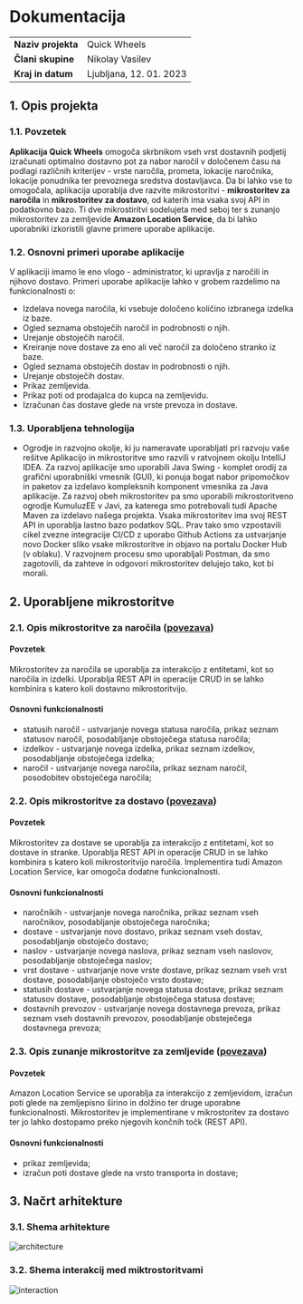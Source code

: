 # Dokumentacija
|                              |                                                     |
|:-----------------------------|:----------------------------------------------------|
|**Naziv projekta**            |Quick Wheels                                         |
|**Člani skupine**             |Nikolay Vasilev                                      |
|**Kraj in datum**             |Ljubljana, 12. 01. 2023                              |


## 1. Opis projekta
### 1.1. Povzetek
**Aplikacija Quick Wheels** omogoča skrbnikom vseh vrst dostavnih podjetij izračunati optimalno dostavno pot za nabor naročil v določenem času na podlagi različnih kriterijev - vrste naročila, prometa, lokacije naročnika, lokacije ponudnika ter prevoznega sredstva dostavljavca. Da bi lahko vse to omogočala, aplikacija uporablja dve razvite mikrostoritvi - **mikrostoritev za naročila** in **mikrostoritev za dostavo**, od katerih ima vsaka svoj API in podatkovno bazo. Ti dve mikrostiritvi sodelujeta med seboj ter s zunanjo mikrostoritev za zemljevide **Amazon Location Service**, da bi lahko uporabniki izkoristili glavne primere uporabe aplikacije.

### 1.2. Osnovni primeri uporabe aplikacije
V aplikaciji imamo le eno vlogo - administrator, ki upravlja z naročili in njihovo dostavo. Primeri uporabe aplikacije lahko v grobem razdelimo na funkcionalnosti o:
+	Izdelava novega naročila, ki vsebuje določeno količino izbranega izdelka iz baze.
+	Ogled seznama obstoječih naročil in podrobnosti o njih.
+	Urejanje obstoječih naročil.
+	Kreiranje nove dostave za eno ali več naročil za določeno stranko iz baze.
+	Ogled seznama obstoječih dostav in podrobnosti o njih.
+	Urejanje obstoječih dostav.
+	Prikaz zemljevida.
+	Prikaz poti od prodajalca do kupca na zemljevidu.
+	Izračunan čas dostave glede na vrste prevoza in dostave.


### 1.3. Uporabljena tehnologija
+ Ogrodje in razvojno okolje, ki ju nameravate uporabljati pri razvoju vaše rešitve
Aplikacijo in mikrostoritve smo razvili v ratvojnem okolju IntelliJ IDEA. Za razvoj aplikacije smo uporabili Java Swing - komplet orodij za grafični uporabniški vmesnik (GUI), ki ponuja bogat nabor pripomočkov in paketov za izdelavo kompleksnih komponent vmesnika za Java aplikacije. Za razvoj obeh mikrostoritev pa smo uporabili mikrostoritveno ogrodje KumuluzEE v Javi, za katerega smo potrebovali tudi Apache Maven za izdelavo našega projekta. Vsaka mikrostoritev ima svoj REST API in uporablja lastno bazo podatkov SQL. Prav tako smo vzpostavili cikel zvezne integracije CI/CD z uporabo Github Actions za ustvarjanje novo Docker sliko vsake mikrostoritve in objavo na portalu Docker Hub (v oblaku). V razvojnem procesu smo uporabljali Postman, da smo zagotovili, da zahteve in odgovori mikrostoritev delujejo tako, kot bi morali.

## 2. Uporabljene mikrostoritve
### 2.1. Opis mikrostoritve za naročila ([povezava](https://github.com/rso-2022-2023/RSO_S47_Order))
#### Povzetek
Mikrostoritev za naročila se uporablja za interakcijo z entitetami, kot so naročila in izdelki. Uporablja REST API in operacije CRUD in se lahko kombinira s katero koli dostavno mikrostoritvijo.
#### Osnovni funkcionalnosti
+	statusih naročil - ustvarjanje novega statusa naročila, prikaz seznam statusov naročil, posodabljanje obstoječega statusa naročila;
+	izdelkov - ustvarjanje novega izdelka, prikaz seznam izdelkov, posodabljanje obstoječega izdelka;
+	naročil - ustvarjanje novega naročila, prikaz seznam naročil, posodobitev obstoječega naročila;
### 2.2. Opis mikrostoritve za dostavo ([povezava](https://github.com/rso-2022-2023/RSO_S47_Delivery))
#### Povzetek
Mikrostoritev za dostave se uporablja za interakcijo z entitetami, kot so dostave in stranke. Uporablja REST API in operacije CRUD in se lahko kombinira s katero koli mikrostoritvijo naročila. Implementira tudi Amazon Location Service, kar omogoča dodatne funkcionalnosti.
#### Osnovni funkcionalnosti
+	naročnikih - ustvarjanje novega naročnika, prikaz seznam vseh naročnikov, posodabljanje obstoječega naročnika;
+	dostave - ustvarjanje novo dostavo, prikaz seznam vseh dostav, posodabljanje obstoječo dostavo;
+	naslov - ustvarjanje novega naslova, prikaz seznam vseh naslovov, posodabljanje obstoječega naslov;
+	vrst dostave - ustvarjanje nove vrste dostave, prikaz seznam vseh vrst dostave, posodabljanje obstoječo vrsto dostave;
+	statusih dostave - ustvarjanje novega statusa dostave, prikaz seznam statusov dostave, posodabljanje obstoječega statusa dostave;
+	dostavnih prevozov - ustvarjanje novega dostavnega prevoza, prikaz seznam vseh dostavnih prevozov, posodabljanje obsteječega dostavnega prevoza;

### 2.3. Opis zunanje mikrostoritve za zemljevide ([povezava](https://developers.google.com/maps/documentation))
#### Povzetek
Amazon Location Service se uporablja za interakcijo z zemljevidom, izračun poti glede na zemljepisno širino in dolžino ter druge uporabne funkcionalnosti. Mikrostoritev je implementirane v mikrostoritev za dostavo ter jo lahko dostopamo preko njegovih končnih točk (REST API).
#### Osnovni funkcionalnosti
+ prikaz zemljevida;
+ izračun poti dostave glede na vrsto transporta in dostave;

## 3. Načrt arhitekture
### 3.1. Shema arhitekture
![architecture](https://user-images.githubusercontent.com/61247744/212198116-06f39157-85df-4b45-9399-1844140ff1eb.png)

### 3.2. Shema interakcij med miktrostoritvami
![interaction](https://user-images.githubusercontent.com/61247744/212198054-146dd7db-b7e8-4b9e-89f4-305e1ea1f78f.png)
